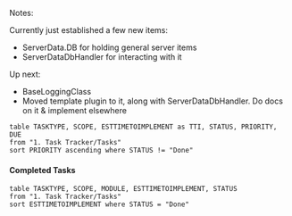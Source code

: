 
Notes:


Currently just established a few new items:
- ServerData.DB for holding general server items
- ServerDataDbHandler for interacting with it

Up next: 
- BaseLoggingClass
- Moved template plugin to it, along with ServerDataDbHandler. Do docs on it & implement elsewhere


```dataview
table TASKTYPE, SCOPE, ESTTIMETOIMPLEMENT as TTI, STATUS, PRIORITY, DUE
from "1. Task Tracker/Tasks"
sort PRIORITY ascending where STATUS != "Done"

```

#### Completed Tasks

```dataview
table TASKTYPE, SCOPE, MODULE, ESTTIMETOIMPLEMENT, STATUS
from "1. Task Tracker/Tasks"
sort ESTTIMETOIMPLEMENT where STATUS = "Done"

```








